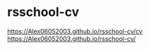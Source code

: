 # rsschool-cv
https://Alex06052003.github.io/rsschool-cv/cv
https://Alex06052003.github.io/rsschool-cv/
